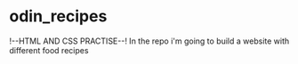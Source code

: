 # odin_recipes
!--HTML AND CSS PRACTISE--!
In the repo i'm going to build a website with different food recipes

